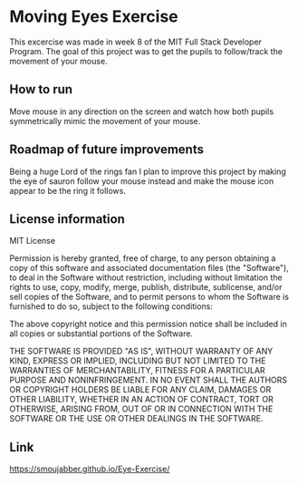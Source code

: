 
# Moving Eyes Exercise 

This excercise was made in week 8 of the MIT Full Stack Developer Program.
The goal of this project was to get the pupils to follow/track the movement of 
your mouse.  


## How to run
Move mouse in any direction on the screen and watch how both 
pupils symmetrically mimic the movement of your mouse.


## Roadmap of future improvements
Being a huge Lord of the rings fan I plan to improve this project
by making the eye of sauron follow your mouse instead and make the
mouse icon appear to be the ring it follows. 



## License information
MIT License

Permission is hereby granted, free of charge, to any person obtaining a copy
of this software and associated documentation files (the "Software"), to deal
in the Software without restriction, including without limitation the rights
to use, copy, modify, merge, publish, distribute, sublicense, and/or sell
copies of the Software, and to permit persons to whom the Software is
furnished to do so, subject to the following conditions:

The above copyright notice and this permission notice shall be included in all
copies or substantial portions of the Software.

THE SOFTWARE IS PROVIDED "AS IS", WITHOUT WARRANTY OF ANY KIND, EXPRESS OR
IMPLIED, INCLUDING BUT NOT LIMITED TO THE WARRANTIES OF MERCHANTABILITY,
FITNESS FOR A PARTICULAR PURPOSE AND NONINFRINGEMENT. IN NO EVENT SHALL THE
AUTHORS OR COPYRIGHT HOLDERS BE LIABLE FOR ANY CLAIM, DAMAGES OR OTHER
LIABILITY, WHETHER IN AN ACTION OF CONTRACT, TORT OR OTHERWISE, ARISING FROM,
OUT OF OR IN CONNECTION WITH THE SOFTWARE OR THE USE OR OTHER DEALINGS IN THE
SOFTWARE.
## Link
https://smoujabber.github.io/Eye-Exercise/